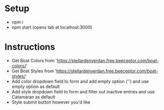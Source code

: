 # Setup
- npm i
- npm start (opens tab at localhost:3000)

# Instructions
- Get Boat Colors from 'https://stellardenverdan.free.beeceptor.com/boat-colors/'
- Get Boat Styles from 'https://stellardenverdan.free.beeceptor.com/boat-styles/'
- Add color dropdown field to form and add empty option ('') and use empty option as default
- Add style dropdown field to form and filter out inactive entries and use Catamaran as default
- Style submit button however you'd like